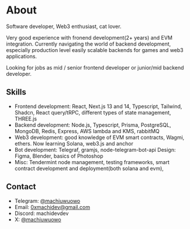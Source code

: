 # About

Software developer, Web3 enthusiast, cat lover.

Very good experience with fronend development(2+ years) and EVM integration. Currently navigating the world of backend development, especially production level easily scalable backends for games and web3 applications.

Looking for jobs as mid / senior frontend developer or junior/mid backend developer.

## Skills

- Frontend development: React, Next.js 13 and 14, Typescript, Tailwind, Shadcn, React query/tRPC, different types of state management, THREE.js
- Backend development: Node.js, Typescript, Prisma, PostgreSQL, MongoDB, Redis, Express, AWS lambda and KMS, rabbitMQ
- Web3 development: good knowledge of EVM smart contracts, Wagmi, ethers. Now learning Solana, web3.js and anchor
- Bot development: Telegraf, gramjs, node-telegram-bot-api
  Design: Figma, Blender, basics of Photoshop
- Misc: Tendermint node management, testing frameworks, smart contract development and deployment(both solana and evm),

## Contact

- Telegram: [@machiuwuowo](https://t.me/machiuwuowo)
- Email: 0xmachidev@gmail.com
- Discord: machidevdev
- X: [@machiuwuowo](https://x.com/machiuwuowo)
